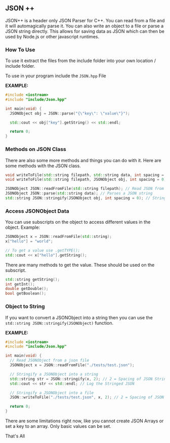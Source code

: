 ## JSON ++

JSON++ is a header only JSON Parser for C++. You can read from a file and it will automagically parse it. You can also write an object to a file or parse a JSON string directly. This allows for saving data as JSON which can then be used by Node.js or other javascript runtimes.

### How To Use

To use it extract the files from the include folder into your own location / include folder.

To use in your program include the `JSON.hpp` File

**EXAMPLE:**
```cpp
#include <iostream>
#include "include/Json.hpp"

int main(void) {
  JSONObject obj = JSON::parse("{\"key\": \"value\"}");

  std::cout << obj["key"].getString() << std::endl;

  return 0;
}
```

### Methods on JSON Class

There are also some more methods and things you can do with it.
Here are some methods with the JSON class.
```cpp
void writeToFile(std::string filepath, std::string data, int spacing = 0); // Validates JSON String and writes it to a file
void writeToFile(std::string filepath, JSONObject obj, int spacing = 0); // Write a JSONObject to a file

JSONObject JSON::readFromFile(std::string filepath); // Read JSON from a filepath (ex: data.json) returns JSONObject
JSONObject JSON::parse(std::string data); // Parses a JSON string
std::string JSON::stringify(JSONObject obj, int spacing = 0); // Stringify a JSON Object
```


### Access JSONObject Data

You can use subscripts on the object to access different values in the object.
Example:
```cpp
JSONObject x = JSON::readFromFile(std::string);
x["hello"] = "world";

// To get a value use .getTYPE();
std::cout << x["hello"].getString();
```
There are many methods to get the value. These should be used on the subscript.
```cpp
std::string getString();
int getInt();
double getDouble();
bool getBoolean();
```

### Object to String

If you want to convert a JSONObject into a string then you can use the `std::string JSON::stringify(JSONObject)` function.

**EXAMPLE:**
```cpp
#include <iostream>
#include "include/Json.hpp"

int main(void) {
  // Read JSONObject from a json file
  JSONObject x = JSON::readFromFile("./tests/test.json");

  // Stringify a JSONObject into a string
  std::string str = JSON::stringify(x, 2); // 2 = Spacing of JSON String
  std::cout << str << std::endl; // Log the Stringed JSON

  // Stringify a JSONObject into a file
  JSON::writeToFile("./tests/test.json", x, 2); // 2 = Spacing of JSON String

  return 0;
}
```

There are some limitations right now, like you cannot create JSON Arrays or set a key to an array. Only basic values can be set.

That's All